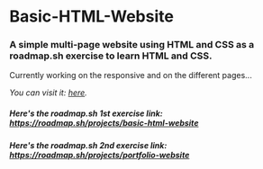 # Basic-HTML-Website
### A simple multi-page website using HTML and CSS as a roadmap.sh exercise to learn HTML and CSS.

Currently working on the responsive and on the different pages...
 
 
*You can visit it: [here](https://basic-html-portfolio.netlify.app/).*
 
##### Here's the roadmap.sh 1st exercise link: https://roadmap.sh/projects/basic-html-website
##### Here's the roadmap.sh 2nd exercise link: https://roadmap.sh/projects/portfolio-website
